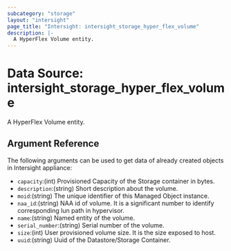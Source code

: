```yaml
---
subcategory: "storage"
layout: "intersight"
page_title: "Intersight: intersight_storage_hyper_flex_volume"
description: |-
  A HyperFlex Volume entity.
---
```


# Data Source: intersight_storage_hyper_flex_volume
A HyperFlex Volume entity.
## Argument Reference
The following arguments can be used to get data of already created objects in Intersight appliance:
* `capacity`:(int) Provisioned Capacity of the Storage container in bytes. 
* `description`:(string) Short description about the volume. 
* `moid`:(string) The unique identifier of this Managed Object instance. 
* `naa_id`:(string) NAA id of volume. It is a significant number to identify corresponding lun path in hypervisor. 
* `name`:(string) Named entity of the volume. 
* `serial_number`:(string) Serial number of the volume. 
* `size`:(int) User provisioned volume size. It is the size exposed to host. 
* `uuid`:(string) Uuid of the Datastore/Storage Container. 
